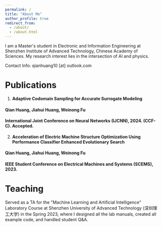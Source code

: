 ```yaml
---
permalink: /
title: "About Me"
author_profile: true
redirect_from: 
  - /about/
  - /about.html
---
```


I am a Master's student in Electronic and Information Engineering at Shenzhen Institute of Advanced Technology, Chinese Academy of Sciences. My research interest lies in the intersection of AI and physics.

Contact Info: qianhuang10 [at] outlook.com

Publications
======
1. **Adaptive Codomain Sampling for Accurate Surrogate Modeling**<br>
#### **Qian Huang**, Jiahui Huang, Weinong Fu<br>
#### International Joint Conference on Neural Networks (IJCNN), 2024. (CCF-C). Accepted.    


2. **Acceleration of Electric Machine Structure Optimization Using Performance Classifier Enhanced Evolutionary Search**<br>
#### **Qian Huang**, Jiahui Huang, Weinong Fu<br>
#### IEEE Student Conference on Electrical Machines and Systems (SCEMS), 2023.   


Teaching
======
Served as a TA for the "Machine Learning and Artificial Intelligence" Laboratory Course at Shenzhen University of Advanced Technology (深圳理工大学) in the Spring 2023, where I designed all the lab manuals, created all example code, and handled student Q&A.
